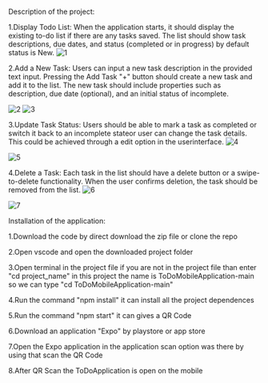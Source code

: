 Description of the project:


1.Display Todo List:
When the application starts, it should display the existing to-do list if there are any tasks saved.
The list should show task descriptions, due dates, and status (completed or in progress) by default status is New.
![1](https://github.com/venkatganesh96/ToDoMobileApplication/assets/82666955/1b237b3a-30ca-45a4-8269-366f0a4f24ba)




2.Add a New Task:
Users can input a new task description in the provided text input.
Pressing the Add Task "+" button should create a new task and add it to the list.
The new task should include properties such as description, due date (optional), and an initial status of incomplete.

![2](https://github.com/venkatganesh96/ToDoMobileApplication/assets/82666955/c3a624eb-36a9-4d2b-a0ea-66676cef640b)
![3](https://github.com/venkatganesh96/ToDoMobileApplication/assets/82666955/b88807e8-cb83-4892-bea6-ad6a463a8ff8)

3.Update Task Status:
Users should be able to mark a task as completed or switch it back to an incomplete stateor user can change the task details.
This could be achieved through a edit option in the userinterface.
![4](https://github.com/venkatganesh96/ToDoMobileApplication/assets/82666955/ca25754a-8b3b-4d97-818d-f86c256bee5f)

![5](https://github.com/venkatganesh96/ToDoMobileApplication/assets/82666955/c929eaf6-d94e-447d-a91b-338dd96619fd)

4.Delete a Task:
Each task in the list should have a delete button or a swipe-to-delete functionality.
When the user confirms deletion, the task should be removed from the list.
![6](https://github.com/venkatganesh96/ToDoMobileApplication/assets/82666955/a59cf9cb-bf92-4efa-ac60-d0f23664575a)

![7](https://github.com/venkatganesh96/ToDoMobileApplication/assets/82666955/1a32febc-1295-4607-9eff-ef49c6e7523e)


Installation of the application:

1.Download the code by direct download the zip file or clone the repo

2.Open vscode and open the downloaded project folder

3.Open terminal in the project file if you are not in the project file than enter "cd project_name" in this project the name is ToDoMobileApplication-main so we can type "cd ToDoMobileApplication-main"

4.Run the command "npm install" it can install all the project dependences

5.Run the command "npm start" it can gives a QR Code

6.Download an application "Expo" by playstore or app store

7.Open the Expo application in the application scan option was there by using that scan the QR Code

8.After QR Scan the ToDoApplication is open on the mobile
